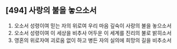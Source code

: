 ## [494] 사랑의 불을 놓으소서

1) 오소서 성령이여 믿는 자의 위로여 우리 마음 깊숙이 사랑의 불을 놓으소서  
2) 오소서 성령이여 이 세상을 비추사 어두운 이 세계를 진리의 불로 밝히소서  
3) 영혼의 위로자여 괴로움 없이 하고 병든 자의 실의에 희망의 길을 비추소서
